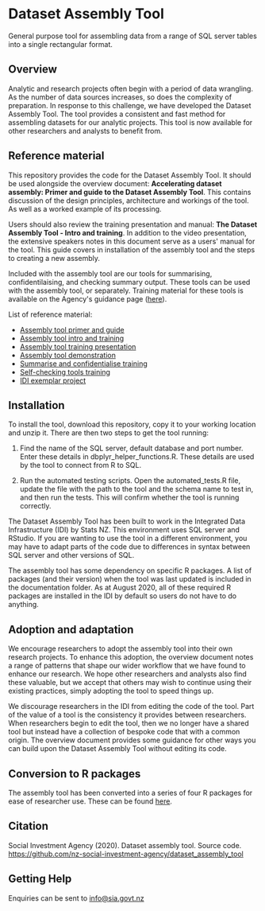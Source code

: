 # Dataset Assembly Tool
General purpose tool for assembling data from a range of SQL server tables into a single rectangular format.

## Overview
Analytic and research projects often begin with a period of data wrangling. As the number of data sources increases, so does the complexity of preparation. In response to this challenge, we have developed the Dataset Assembly Tool. The tool provides a consistent and fast method for assembling datasets for our analytic projects. This tool is now available for other researchers and analysts to benefit from.

## Reference material
This repository provides the code for the Dataset Assembly Tool. It should be used alongside the overview document: **Accelerating dataset assembly: Primer and guide to the Dataset Assembly Tool**. This contains discussion of the design principles, architecture and workings of the tool. As well as a worked example of its processing.

Users should also review the training presentation and manual: **The Dataset Assembly Tool - Intro and training**. In addition to the video presentation, the extensive speakers notes in this document serve as a users' manual for the tool. This guide covers in installation of the assembly tool and the steps to creating a new assembly.

Included with the assembly tool are our tools for summarising, confidentilaising, and checking summary output. These tools can be used with the assembly tool, or separately. Training material for these tools is available on the Agency's guidance page ([here](https://sia.govt.nz/publications/guidance/)).

List of reference material:
* [Assembly tool primer and guide](https://sia.govt.nz/assets/Publications/guidance/Introduction-to-the-Dataset-Assembly-tool-primer-and-guide.pdf)
* [Assembly tool intro and training](https://sia.govt.nz/assets/Publications/guidance/Dataset-Assembly-Tool-introduction-and-training-presentation.pdf)
* [Assembly tool training presentation](https://vimeo.com/490565559)
* [Assembly tool demonstration](https://vimeo.com/561152732/435a570079)
* [Summarise and confidentialise training](https://sia.govt.nz/assets/Publications/guidance/summarise-and-confidentialise-tools-training-guide-v2.pdf)
* [Self-checking tools training](https://sia.govt.nz/assets/Publications/guidance/self-checking-tools-training-guide.pdf)
* [IDI exemplar project](https://sia.govt.nz/assets/Publications/guidance/IDI-Exemplar-project-guide.pdf)

## Installation
To install the tool, download this repository, copy it to your working location and unzip it. There are then two steps to get the tool running:

1. Find the name of the SQL server, default database and port number. Enter these details in dbplyr_helper_functions.R. These details are used by the tool to connect from R to SQL.

2. Run the automated testing scripts. Open the automated_tests.R file, update the file with the path to the tool and the schema name to test in, and then run the tests. This will confirm whether the tool is running correctly.

The Dataset Assembly Tool has been built to work in the Integrated Data Infrastructure (IDI) by Stats NZ. This environment uses SQL server and RStudio. If you are wanting to use the tool in a different environment, you may have to adapt parts of the code due to differences in syntax between SQL server and other versions of SQL.

The assembly tool has some dependency on specific R packages. A list of packages (and their version) when the tool was last updated is included in the documentation folder. As at August 2020, all of these required R packages are installed in the IDI by default so users do not have to do anything.

## Adoption and adaptation
We encourage researchers to adopt the assembly tool into their own research projects. To enhance this adoption, the overview document notes a range of patterns that shape our wider workflow that we have found to enhance our research. We hope other researchers and analysts also find these valuable, but we accept that others may wish to continue using their existing practices, simply adopting the tool to speed things up.

We discourage researchers in the IDI from editing the code of the tool. Part of the value of a tool is the consistency it provides between researchers. When researchers begin to edit the tool, then we no longer have a shared tool but instead have a collection of bespoke code that with a common origin. The overview document provides some guidance for other ways you can build upon the Dataset Assembly Tool without editing its code.

## Conversion to R packages
The assembly tool has been converted into a series of four R packages for ease of researcher use. These can be found [here](https://github.com/simon-anasta/idi_tool_packages).

## Citation
Social Investment Agency (2020). Dataset assembly tool. Source code. https://github.com/nz-social-investment-agency/dataset_assembly_tool

## Getting Help
Enquiries can be sent to info@sia.govt.nz
